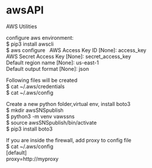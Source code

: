 # awsAPI
AWS Utilities 

configure aws environment:  
$ pip3 install awscli   
$ aws configure  
AWS Access Key ID [None]: access_key  
AWS Secret Access Key [None]: secret_access_key  
Default region name [None]: us-east-1  
Default output format [None]: json  

Following files will be created   
$ cat ~/.aws/credentials  
$ cat ~/.aws/config  

Create a new python folder,virtual env, install boto3  
$ mkdir awsSNSpublish  
$ python3 -m venv vawssns  
$ source awsSNSpublish/bin/activate  
$ pip3 install boto3  

If you are inside the firewall, add proxy to config file  
$ cat ~/.aws/config  
[default]  
proxy=http://myproxy  

